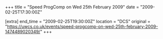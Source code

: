+++
title = "Speed ProgComp on Wed 25th February 2009"
date = "2009-02-25T17:30:00Z"

[extra]
end_time = "2009-02-25T19:30:00Z"
location = "DCS"
original = "https://uwcs.co.uk/events/speed-progcomp-on-wed-25th-february-2009-1474489020349/"
+++



